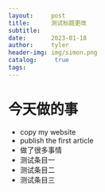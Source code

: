 ```yaml
---
layout:     post
title:      测试标题更改
subtitle:   
date:       2023-01-18
author:     tyler
header-img: img/simon.png
catalog: 	 true
tags:
---
```

# 今天做的事

- copy my website
- publish the first article
- 做了很多事情
- 测试条目一
- 测试条目二
- 测试条目三

